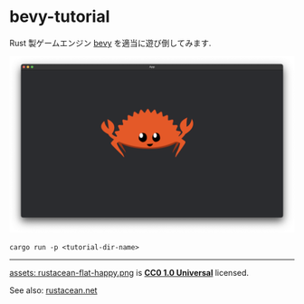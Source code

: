 # bevy-tutorial

Rust 製ゲームエンジン [bevy](https://bevyengine.org/) を適当に遊び倒してみます.

![ferris](./example.png)

```shell
cargo run -p <tutorial-dir-name>
```

----

[assets: rustacean-flat-happy.png](assets/rustacean-flat-happy.png) is **[CC0 1.0 Universal](https://creativecommons.org/publicdomain/zero/1.0/)** licensed.

See also: [rustacean.net](https://rustacean.net/)
